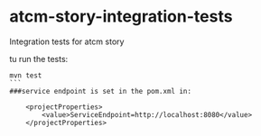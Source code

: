 # atcm-story-integration-tests

Integration tests for atcm story

tu run the tests:

```
mvn test 
```​
###service endpoint is set in the pom.xml in: 

    <projectProperties>
        <value>ServiceEndpoint=http://localhost:8080</value>
    </projectProperties>
